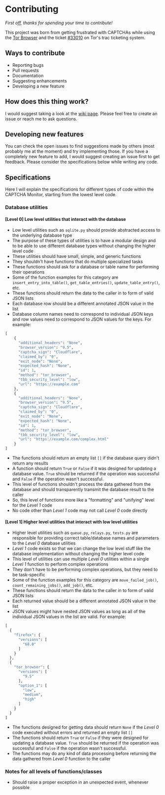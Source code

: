 # Contributing

_First off, thanks for spending your time to contribute!_

This project was born from getting frustrated with CAPTCHAs while using the 
[Tor Browser](https://www.torproject.org/) and the ticket 
[#33010](https://trac.torproject.org/projects/tor/ticket/33010) on Tor's trac 
ticketing system. 

## Ways to contribute
- Reporting bugs
- Pull requests
- Documentation
- Suggesting enhancements
- Developing a new feature

## How does this thing work?
I would suggest taking a look at the 
[wiki page](https://gitlab.torproject.org/woswos/CAPTCHA-Monitor/-/wikis/home).
Please feel free to create an issue or reach me to ask questions.

## Developing new features
You can check the open issues to find suggestions made by others 
(most probably me at the moment) and try implementing those. If you have
a completely new feature to add, I would suggest creating an issue first to get
feedback. Please consider the specifications below while writing any code.

## Specifications
Here I will explain the specifications for different types of code within the
CAPTCHA Monitor, starting from the lowest level code.

### Database utilities
#### [Level 0] Low level utilities that interact with the database
* Low level utilities such as `sqlite.py` should provide abstracted access to 
the underlying database type
* The purpose of these types of utilities is to have a modular design and to
be able to use different database types without changing the higher level code
* These utilities should have small, simple, and generic functions
* They shouldn't have functions that do multiple specialized tasks
* These functions should ask for a database or table name for performing their
operations
* Some of the function examples for this category are `insert_entry_into_table()`,
`get_table_entries()`, `update_table_entry()`, etc.
* These functions should return the data to the caller in to form of valid JSON
lists
* Each database row should be a different annotated JSON value in the list
* Database column names need to correspond to individual JSON keys and row values
need to correspond to JSON values for the keys. For example: 
```Python
[
    {
      "additional_headers": "None",
      "browser_version": "9.5",
      "captcha_sign": "Cloudflare",
      "claimed_by": "0",
      "exit_node": "None",
      "expected_hash": "None",
      "id": 1,
      "method": "tor_browser",
      "tbb_security_level": "low",
      "url": "https://example.com"
    },
    {
      "additional_headers": "None",
      "browser_version": "9.5",
      "captcha_sign": "Cloudflare",
      "claimed_by": "0",
      "exit_node": "None",
      "expected_hash": "None",
      "id": 1,
      "method": "tor_browser",
      "tbb_security_level": "low",
      "url": "https://example.com/complex.html"
    }
]
```
* The functions should return an empty list `[]` if the database query didn't
return any results
* A function should return `True` or `False` if it was designed for updating a
database value. `True` should be returned if the operation was successful and
`False` if the operation wasn't successful.
* This level of functions shouldn't process the data gathered from the database
and should transparently transmit the database result to the caller
* So, this level of functions more like a "formatting" and "unifying" level for
the _Level 1_ code
* No code other than _Level 1_ code may not call _Level 0_ code directly

#### [Level 1] Higher level utilities that interact with low level utilities
* Higher level utilities such as `queue.py`, `relays.py`, `tests.py` are responsible
for providing correct table/database names and parameters to the _Level 0_ 
database utilities
* _Level 1_ code exists so that we can change the low level stuff like the 
database implementation without changing the higher level code
* This level of utilities can use multiple _Level 0_ utilities within a single
_Level 1_ function to perform complex operations
* They don't have to be performing complex operations, but they need to be task-specific
* Some of the function examples for this category are `move_failed_job()`,
`count_remaining_jobs()`, `add_job()`, etc.
* These functions should return the data to the caller in to form of valid JSON
lists
* Each returned value should be a different annotated JSON value in the list
* JSON values might have nested JSON values as long as all of the individual 
JSON values in the list are valid. For example: 
```Python
[
  {
    "firefox": {
      "versions": [
        "68.0"
      ]
    }
  },
  {
    "tor_browser": {
      "versions": [
        "9.5"
      ],
      "option_1": [
        "low",
        "medium",
        "high"
      ]
    }
  }
]
```
* The functions designed for getting data should return `None` if the 
_Level 0_ code executed without errors and returned an empty list `[]`
* The functions should return `True` or `False` if they were designed for updating a
database value. `True` should be returned if the operation was successful and
`False` if the operation wasn't successful.
* The functions may do any kind of data processing before returning the data
gathered from _Level 0_ function to the caller

### Notes for all levels of functions/classes
* Should raise a proper exception in an unexpected event, whenever possible
